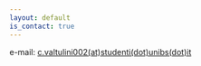 ```yaml
---
layout: default
is_contact: true
---
```


e-mail: [c.valtulini002(at)studenti(dot)unibs(dot)it](mailto:c.valtulini002@studenti.unibs.it)

